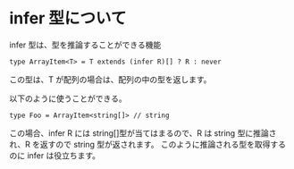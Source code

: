 # infer 型について

infer 型は、型を推論することができる機能

```
type ArrayItem<T> = T extends (infer R)[] ? R : never
```

この型は、T が配列の場合は、配列の中の型を返します。

以下のように使うことができる。

```
type Foo = ArrayItem<string[]> // string
```

この場合、infer R には string[]型が当てはまるので、R は string 型に推論され、R を返すので string 型が返されます。
このように推論される型を取得するのに infer は役立ちます。
